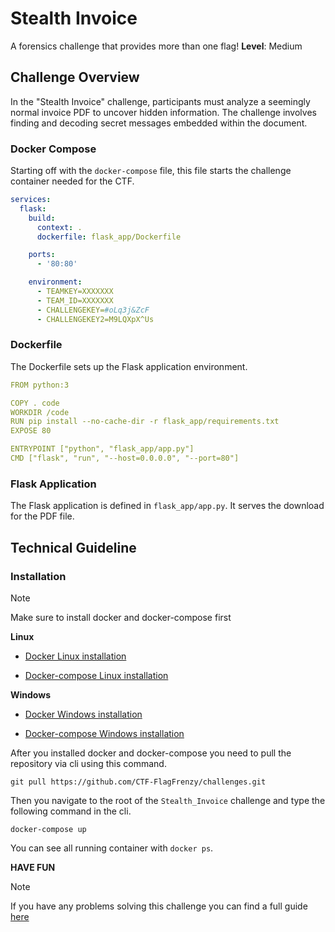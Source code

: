 # Stealth Invoice
A forensics challenge that provides more than one flag!
**Level**: Medium

## Challenge Overview
In the "Stealth Invoice" challenge, participants must analyze a seemingly normal invoice PDF to uncover hidden information. The challenge involves finding and decoding secret messages embedded within the document.

### Docker Compose
Starting off with the `docker-compose` file, this file starts the challenge container needed for the CTF.

```yml
services:
  flask:
    build:
      context: .
      dockerfile: flask_app/Dockerfile

    ports:
      - '80:80'

    environment:
      - TEAMKEY=XXXXXXX
      - TEAM_ID=XXXXXXX
      - CHALLENGEKEY=#oLq3j&ZcF
      - CHALLENGEKEY2=M9LQXpX^Us
```

### Dockerfile
The Dockerfile sets up the Flask application environment.

```yml
FROM python:3

COPY . code
WORKDIR /code
RUN pip install --no-cache-dir -r flask_app/requirements.txt
EXPOSE 80

ENTRYPOINT ["python", "flask_app/app.py"]
CMD ["flask", "run", "--host=0.0.0.0", "--port=80"]
```

### Flask Application
The Flask application is defined in `flask_app/app.py`. It serves the download for the PDF file.

## Technical Guideline

### Installation

> [!NOTE]
> Make sure to install docker and docker-compose first

**Linux**

- [Docker Linux installation](https://docs.docker.com/engine/install/ubuntu/)

- [Docker-compose Linux installation](https://docs.docker.com/compose/install/linux/)

**Windows**

- [Docker Windows installation](https://docs.docker.com/desktop/setup/install/windows-install/)

- [Docker-compose Windows installation](https://docs.docker.com/compose/install/)

After you installed docker and docker-compose you need to pull the repository via cli using this command.

```
git pull https://github.com/CTF-FlagFrenzy/challenges.git
```

Then you navigate to the root of the `Stealth_Invoice` challenge and type the following command in the cli.

```
docker-compose up
```

You can see all running container with `docker ps`.

**HAVE FUN**

> [!NOTE]
> If you have any problems solving this challenge you can find a full guide [here](https://github.com/CTF-FlagFrenzy/challenges/blob/main/Stealth_Invoice/writeup.md)
